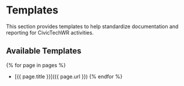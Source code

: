 # Templates

This section provides templates to help standardize documentation and reporting for CivicTechWR activities.

## Available Templates

{% for page in pages %}
- [{{ page.title }}]({{ page.url }})
{% endfor %}